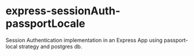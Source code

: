# express-sessionAuth-passportLocale
Session Authentication implementation in an Express App using passport-local strategy and postgres db.
